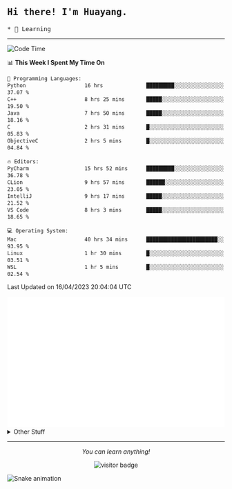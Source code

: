 <h2>
    <samp>Hi there! I'm Huayang.</samp>
</h2>
<p>
    <samp>
        * 🧐 Learning
    </samp>
</p>

<hr>

<!--START_SECTION:waka-->
![Code Time](http://img.shields.io/badge/Code%20Time-707%20hrs%2031%20mins-blue)

📊 **This Week I Spent My Time On** 

```text
💬 Programming Languages: 
Python                   16 hrs              █████████░░░░░░░░░░░░░░░░   37.07 % 
C++                      8 hrs 25 mins       █████░░░░░░░░░░░░░░░░░░░░   19.50 % 
Java                     7 hrs 50 mins       █████░░░░░░░░░░░░░░░░░░░░   18.16 % 
C                        2 hrs 31 mins       █░░░░░░░░░░░░░░░░░░░░░░░░   05.83 % 
ObjectiveC               2 hrs 5 mins        █░░░░░░░░░░░░░░░░░░░░░░░░   04.84 % 

🔥 Editors: 
PyCharm                  15 hrs 52 mins      █████████░░░░░░░░░░░░░░░░   36.78 % 
CLion                    9 hrs 57 mins       ██████░░░░░░░░░░░░░░░░░░░   23.05 % 
IntelliJ                 9 hrs 17 mins       █████░░░░░░░░░░░░░░░░░░░░   21.52 % 
VS Code                  8 hrs 3 mins        █████░░░░░░░░░░░░░░░░░░░░   18.65 % 

💻 Operating System: 
Mac                      40 hrs 34 mins      ███████████████████████░░   93.95 % 
Linux                    1 hr 30 mins        █░░░░░░░░░░░░░░░░░░░░░░░░   03.51 % 
WSL                      1 hr 5 mins         █░░░░░░░░░░░░░░░░░░░░░░░░   02.54 % 
```


 Last Updated on 16/04/2023 20:04:04 UTC
<!--END_SECTION:waka-->

<picture>
    <img src="/github-metrics.svg" alt="github metrics" style='visibility:visible'>
</picture>

<details>
  <summary>Other Stuff</summary>
  <br />
<!--   
  <p align="left">
    <img height="180em" src="https://github-readme-streak-stats.herokuapp.com/?user=GuillaumeFalourd" />
    
  </p> -->

  * 🏆 Some GitHub statistical reports:
  
  <img width="100%" src="https://github-profile-trophy.vercel.app/?username=xmchxup&column=7">
  <p align="left">  
    <img height="180em" src="https://github-readme-stats.vercel.app/api?username=xmchxup&hide_border=true&show_icons=true&include_all_commits=true&bg_color=0,EC6C6C,FFD479,FFFC79,73FA79&theme=graywhite&locale=en" />
    <img height="180em" src="https://github-readme-stats.vercel.app/api/top-langs/?username=xmchxup&hide=css,scss,html&langs_count=8&hide_border=true&layout=compact&bg_color=0,73FA79,73FDFF,D783FF&theme=graywhite&locale=en" />
  </p>
  
  <img width="100%" src="https://github-profile-summary-cards.vercel.app/api/cards/profile-details?username=xmchxup&theme=github" />
 
</a>
</details>
<hr>
<p align="center">
    <i>You can learn anything!</i>
    <p align="center">
        <img src="https://visitor-badge.laobi.icu/badge?page_id=xmchxup" alt="visitor badge"/>       
    </p>
</p>

![Snake animation](https://github.com/XmchxUp/XmchxUp/blob/output/github-contribution-grid-snake.gif)


